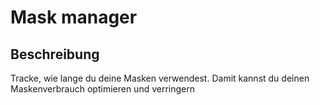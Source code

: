 # Mask manager

## Beschreibung

Tracke, wie lange du deine Masken verwendest. Damit kannst du deinen Maskenverbrauch optimieren und verringern
